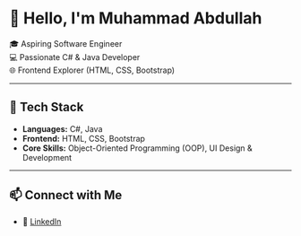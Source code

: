 # 👋 Hello, I'm Muhammad Abdullah

🎓 Aspiring Software Engineer  
💻 Passionate C# & Java Developer  
🌐 Frontend Explorer (HTML, CSS, Bootstrap)

---

## 🧠 Tech Stack
- **Languages:** C#, Java  
- **Frontend:** HTML, CSS, Bootstrap  
- **Core Skills:** Object-Oriented Programming (OOP), UI Design & Development

---
<!--
## 🔧 Highlighted Projects
- **C# OOP Mini App** – [Repo Link]  
  A Windows Forms application showcasing key OOP principles: inheritance, polymorphism, and encapsulation.

- **Java Console Application** – [Repo Link]  
  A logic-driven program built with core Java syntax and OOP architecture.

- **Responsive Bootstrap Website** – [Repo Link]  
  A modern, mobile-first web design using HTML, CSS, and Bootstrap components.

---
-->
## 📫 Connect with Me
- 🔗 [LinkedIn](https://www.linkedin.com/in/muhammad-abdullah2005/)
